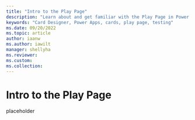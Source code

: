 ```yaml
---
title: "Intro to the Play Page"
description: "Learn about and get familiar with the Play Page in Power Cards Designer"
keywords: "Card Designer, Power Apps, cards, play page, testing"
ms.date: 09/20/2022
ms.topic: article
author: iaanw
ms.author: iawilt
manager: shellyha
ms.reviewer: 
ms.custom: 
ms.collection: 
---
```


# Intro to the Play Page

placeholder
